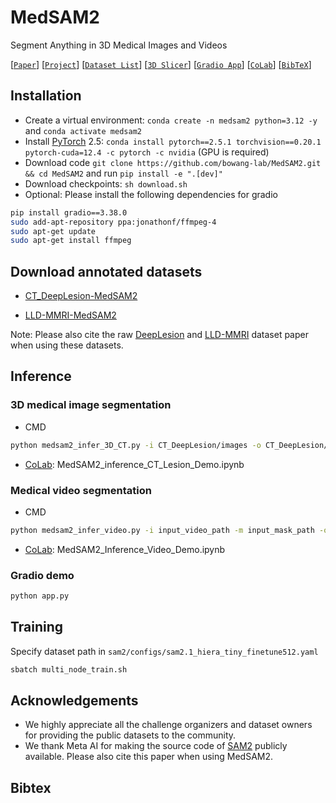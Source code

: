 # MedSAM2
Segment Anything in 3D Medical Images and Videos

[[`Paper`](tbd)] [[`Project`](https://medsam2.github.io/)] [[`Dataset List`](https://medsam-datasetlist.github.io/)] [[`3D Slicer`](https://github.com/bowang-lab/MedSAMSlicer/tree/MedSAM2)] [[`Gradio App`](app.py)] [[`CoLab`](https://colab.research.google.com/drive/1MKna9Sg9c78LNcrVyG58cQQmaePZq2k2?usp=sharing)] [[`BibTeX`](#citing-medsam2)]



## Installation 

- Create a virtual environment: `conda create -n medsam2 python=3.12 -y` and `conda activate medsam2` 
- Install [PyTorch](https://pytorch.org/get-started/locally/) 2.5: `conda install pytorch==2.5.1 torchvision==0.20.1 pytorch-cuda=12.4 -c pytorch -c nvidia` (GPU is required)
- Download code `git clone https://github.com/bowang-lab/MedSAM2.git && cd MedSAM2` and run `pip install -e ".[dev]"`
- Download checkpoints: `sh download.sh`
- Optional: Please install the following dependencies for gradio

```bash
pip install gradio==3.38.0
sudo add-apt-repository ppa:jonathonf/ffmpeg-4
sudo apt-get update
sudo apt-get install ffmpeg
```

## Download annotated datasets

- [CT_DeepLesion-MedSAM2](https://huggingface.co/datasets/wanglab/CT_DeepLesion-MedSAM2)



- [LLD-MMRI-MedSAM2](https://huggingface.co/datasets/wanglab/LLD-MMRI-MedSAM2) 

Note: Please also cite the raw [DeepLesion](https://doi.org/10.1117/1.JMI.5.3.036501) and [LLD-MMRI](https://www.sciencedirect.com/science/article/pii/S0893608025001078) dataset paper when using these datasets. 

## Inference

### 3D medical image segmentation

- CMD

```bash
python medsam2_infer_3D_CT.py -i CT_DeepLesion/images -o CT_DeepLesion/segmentation
```

- [CoLab](https://colab.research.google.com/drive/1MKna9Sg9c78LNcrVyG58cQQmaePZq2k2?usp=sharing): MedSAM2_inference_CT_Lesion_Demo.ipynb

### Medical video segmentation

- CMD

```bash
python medsam2_infer_video.py -i input_video_path -m input_mask_path -o output_video_path 
```

- [CoLab](https://colab.research.google.com/drive/1hyVyGh7qjTbFMuv568YcRoccdkNuDTaW?usp=sharing): MedSAM2_Inference_Video_Demo.ipynb


### Gradio demo

```bash
python app.py
```

## Training

Specify dataset path in `sam2/configs/sam2.1_hiera_tiny_finetune512.yaml`

```bash
sbatch multi_node_train.sh
```

## Acknowledgements

- We highly appreciate all the challenge organizers and dataset owners for providing the public datasets to the community.
- We thank Meta AI for making the source code of [SAM2](https://github.com/facebookresearch/sam2) publicly available. Please also cite this paper when using MedSAM2. 


## Bibtex



